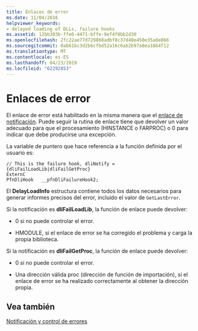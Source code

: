 ```yaml
---
title: Enlaces de error
ms.date: 11/04/2016
helpviewer_keywords:
- delayed loading of DLLs, failure hooks
ms.assetid: 12bb303b-ffe6-4471-bffe-9ef4f8bb2d30
ms.openlocfilehash: 2fc22ae77d729868adbf8c37d40e450e35a8e866
ms.sourcegitcommit: 0ab61bc3d2b6cfbd52a16c6ab2b97a8ea1864f12
ms.translationtype: MT
ms.contentlocale: es-ES
ms.lasthandoff: 04/23/2019
ms.locfileid: "62292853"
---
```

# <a name="failure-hooks"></a>Enlaces de error

El enlace de error está habilitado en la misma manera que el [enlace de notificación](notification-hooks.md). Puede seguir la rutina de enlace tiene que devolver un valor adecuado para que el procesamiento (HINSTANCE o FARPROC) o 0 para indicar que debe producirse una excepción.

La variable de puntero que hace referencia a la función definida por el usuario es:

```
// This is the failure hook, dliNotify = {dliFailLoadLib|dliFailGetProc}
ExternC
PfnDliHook   __pfnDliFailureHook2;
```

El **DelayLoadInfo** estructura contiene todos los datos necesarios para generar informes precisos del error, incluido el valor de `GetLastError`.

Si la notificación es **dliFailLoadLib**, la función de enlace puede devolver:

- 0 si no puede controlar el error.

- HMODULE, si el enlace de error se ha corregido el problema y carga la propia biblioteca.

Si la notificación es **dliFailGetProc**, la función de enlace puede devolver:

- 0 si no puede controlar el error.

- Una dirección válida proc (dirección de función de importación), si el enlace de error se ha realizado correctamente al obtener la dirección propia.

## <a name="see-also"></a>Vea también

[Notificación y control de errores](error-handling-and-notification.md)
